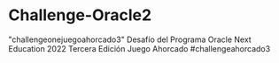 # Challenge-Oracle2
 "challengeonejuegoahorcado3"
Desafío del Programa Oracle Next Education 2022 Tercera Edición Juego Ahorcado #challengeahorcado3
